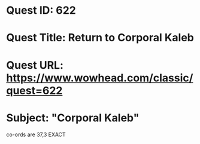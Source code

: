 # Quest ID: 622
# Quest Title: Return to Corporal Kaleb
# Quest URL: https://www.wowhead.com/classic/quest=622
# Subject: "Corporal Kaleb"
co-ords are 37,3 EXACT